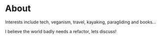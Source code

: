 # About

Interests include tech, veganism, travel, kayaking, paragliding and books...

I believe the world badly needs a refactor, lets discuss!

